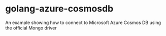 # golang-azure-cosmosdb
An example showing how to connect to Microsoft Azure Cosmos DB using the official Mongo driver
